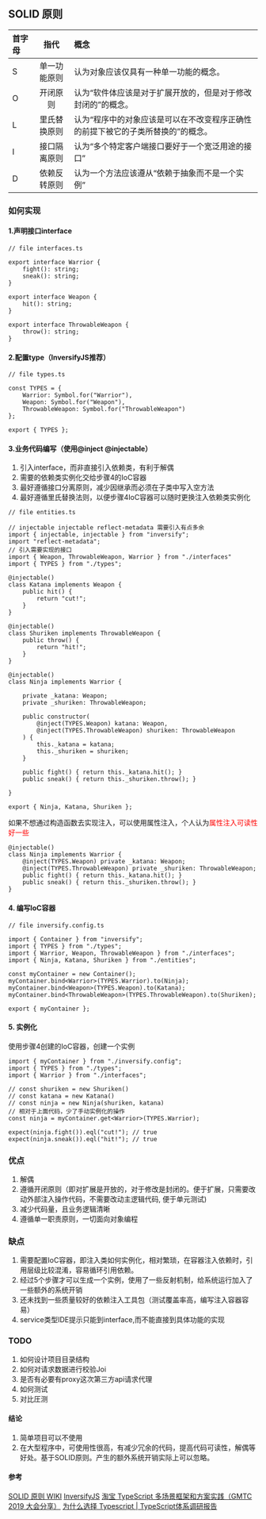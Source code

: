 ## SOLID 原则
| 首字母 |     指代     |                                                                             概念 |
| :----- | :----------: | :------------------------------------------------------------------------------- |
| S      | 单一功能原则 |                                           认为对象应该仅具有一种单一功能的概念。 |
| O      |   开闭原则   |                     认为“软件体应该是对于扩展开放的，但是对于修改封闭的”的概念。 |
| L      | 里氏替换原则 | 认为“程序中的对象应该是可以在不改变程序正确性的前提下被它的子类所替换的”的概念。 |
| I      | 接口隔离原则 |                                 认为“多个特定客户端接口要好于一个宽泛用途的接口” |
| D      | 依赖反转原则 |                                   认为一个方法应该遵从“依赖于抽象而不是一个实例” |



### 如何实现

#### 1.声明接口interface
````
// file interfaces.ts

export interface Warrior {
    fight(): string;
    sneak(): string;
}

export interface Weapon {
    hit(): string;
}

export interface ThrowableWeapon {
    throw(): string;
}
````

#### 2.配置type（InversifyJS推荐）
````
// file types.ts

const TYPES = {
    Warrior: Symbol.for("Warrior"),
    Weapon: Symbol.for("Weapon"),
    ThrowableWeapon: Symbol.for("ThrowableWeapon")
};

export { TYPES };
````

#### 3.业务代码编写（使用@inject @injectable）
1. 引入interface，而非直接引入依赖类，有利于解偶
2. 需要的依赖类实例化交给步骤4的IoC容器
3. 最好遵循接口分离原则，减少因继承而必须在子类中写入空方法
4. 最好遵循里氏替换法则，以便步骤4IoC容器可以随时更换注入依赖类实例化
````
// file entities.ts

// injectable injectable reflect-metadata 需要引入有点多余
import { injectable, injectable } from "inversify";
import "reflect-metadata";
// 引入需要实现的接口
import { Weapon, ThrowableWeapon, Warrior } from "./interfaces"
import { TYPES } from "./types";

@injectable()
class Katana implements Weapon {
    public hit() {
        return "cut!";
    }
}

@injectable()
class Shuriken implements ThrowableWeapon {
    public throw() {
        return "hit!";
    }
}

@injectable()
class Ninja implements Warrior {

    private _katana: Weapon;
    private _shuriken: ThrowableWeapon;

    public constructor(
	    @inject(TYPES.Weapon) katana: Weapon,
	    @inject(TYPES.ThrowableWeapon) shuriken: ThrowableWeapon
    ) {
        this._katana = katana;
        this._shuriken = shuriken;
    }

    public fight() { return this._katana.hit(); }
    public sneak() { return this._shuriken.throw(); }

}

export { Ninja, Katana, Shuriken };
````

如果不想通过构造函数去实现注入，可以使用属性注入，个人认为<font color=red>属性注入可读性好一些</font>
````
@injectable()
class Ninja implements Warrior {
    @inject(TYPES.Weapon) private _katana: Weapon;
    @inject(TYPES.ThrowableWeapon) private _shuriken: ThrowableWeapon;
    public fight() { return this._katana.hit(); }
    public sneak() { return this._shuriken.throw(); }
}
````

#### 4. 编写IoC容器
````
// file inversify.config.ts

import { Container } from "inversify";
import { TYPES } from "./types";
import { Warrior, Weapon, ThrowableWeapon } from "./interfaces";
import { Ninja, Katana, Shuriken } from "./entities";

const myContainer = new Container();
myContainer.bind<Warrior>(TYPES.Warrior).to(Ninja);
myContainer.bind<Weapon>(TYPES.Weapon).to(Katana);
myContainer.bind<ThrowableWeapon>(TYPES.ThrowableWeapon).to(Shuriken);

export { myContainer };
````

#### 5. 实例化
使用步骤4创建的IoC容器，创建一个实例
````
import { myContainer } from "./inversify.config";
import { TYPES } from "./types";
import { Warrior } from "./interfaces";

// const shuriken = new Shuriken()
// const katana = new Katana()
// const ninja = new Ninja(shuriken, katana)
// 相对于上面代码，少了手动实例化的操作
const ninja = myContainer.get<Warrior>(TYPES.Warrior);

expect(ninja.fight()).eql("cut!"); // true
expect(ninja.sneak()).eql("hit!"); // true
````

### 优点
1. 解偶
2. 遵循开闭原则（即对扩展是开放的，对于修改是封闭的。便于扩展，只需要改动外部注入操作代码，不需要改动主逻辑代码, 便于单元测试)
3. 减少代码量，且业务逻辑清晰
4. 遵循单一职责原则，一切面向对象编程

### 缺点
1. 需要配置IoC容器，即注入类如何实例化，相对繁琐，在容器注入依赖时，引用层级比较混淆，容易循环引用依赖。
2. 经过5个步骤才可以生成一个实例，使用了一些反射机制，给系统运行加入了一些额外的系统开销
3. 还未找到一些质量较好的依赖注入工具包（测试覆盖率高，编写注入容器容易）
4. service类型IDE提示只能到interface,而不能直接到具体功能的实现

### TODO
1. 如何设计项目目录结构
2. 如何对请求数据进行校验Joi
3. 是否有必要有proxy这次第三方api请求代理
4. 如何测试
5. 对比圧测

#### 结论
1. 简单项目可以不使用
2. 在大型程序中，可使用性很高，有减少冗余的代码，提高代码可读性，解偶等好处。基于SOLID原则。产生的额外系统开销实际上可以忽略。

#### 参考
[SOLID 原则 WIKI](https://zh.wikipedia.org/wiki/SOLID_(%E9%9D%A2%E5%90%91%E5%AF%B9%E8%B1%A1%E8%AE%BE%E8%AE%A1))
[InversifyJS](https://github.com/inversify/InversifyJS)
[淘宝 TypeScript 多场景框架和方案实践（GMTC 2019 大会分享）](https://developer.aliyun.com/article/708018?spm=5176.8068049.0.0.7f0d6d19zeELgG)
[为什么选择 Typescript | TypeScript体系调研报告](https://juejin.im/post/59c46bc86fb9a00a4636f939)